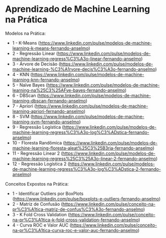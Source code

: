# Aprendizado de Machine Learning na Prática

Modelos na Prática:

* 1 - K-Means (https://www.linkedin.com/pulse/modelos-de-machine-learning-k-means-fernando-anselmo)
* 2 - Regressão Linear (https://www.linkedin.com/pulse/modelos-de-machine-learning-regress%C3%A3o-linear-fernando-anselmo)
* 3 - Árvore de Decisão (https://www.linkedin.com/pulse/modelos-de-machine-learning-%C3%A1rvore-decis%C3%A3o-fernando-anselmo)
* 4 - KNN (https://www.linkedin.com/pulse/modelos-de-machine-learning-knn-fernando-anselmo)
* 5 - Naïve Bayes (https://www.linkedin.com/pulse/modelos-de-machine-learning-na%25C3%25AFve-bayes-fernando-anselmo)
* 6 - DBScan (https://www.linkedin.com/pulse/modelos-de-machine-learning-dbscan-fernando-anselmo)
* 7 - Apriori (https://www.linkedin.com/pulse/modelos-de-machine-learning-apriori-fernando-anselmo)
* 8 - SVM (https://www.linkedin.com/pulse/modelos-de-machine-learning-svm-fernando-anselmo)
* 9 - Regressão Logística (https://www.linkedin.com/pulse/modelos-de-machine-learning-regress%C3%A3o-log%C3%ADstica-fernando-anselmo)
* 10 - Floresta Randômica (https://www.linkedin.com/pulse/modelos-de-machine-learning-floresta-aleat%25C3%25B3ria-fernando-anselmo)
* 11 - Regressão Linear 2 (https://www.linkedin.com/pulse/modelos-de-machine-learning-regress%25C3%25A3o-linear-2-fernando-anselmo)
* 12 - Regressão Logística 2 (https://www.linkedin.com/pulse/modelos-de-machine-learning-regress%C3%A3o-log%C3%ADstica-2-fernando-anselmo)

Conceitos Expostos na Prática:

* 1 - Identificar Outliers por BoxPlots (https://www.linkedin.com/pulse/boxplots-e-outliers-fernando-anselmo)
* 2 - Matriz de Confusão (https://www.linkedin.com/pulse/conceito-na-pr%C3%A1tica-matriz-de-confus%C3%A3o-fernando-anselmo)
* 3 - K Fold Cross Validation (https://www.linkedin.com/pulse/conceito-na-pr%C3%A1tica-k-fold-cross-validation-fernando-anselmo)
* 4 - Curva ROC e Valor AUC (https://www.linkedin.com/pulse/conceito-na-pr%C3%A1tica-curva-roc-e-valor-auc-fernando-anselmo)
